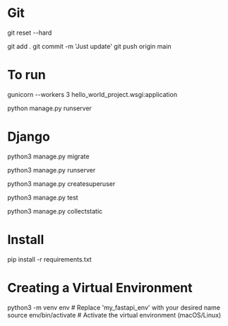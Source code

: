 




# Git
git reset --hard

git add .
git commit -m 'Just update'
git push origin main







# To run
gunicorn --workers 3 hello_world_project.wsgi:application

python manage.py runserver




# Django
python3 manage.py migrate 

python3 manage.py runserver

python3 manage.py createsuperuser

python3 manage.py test

python3 manage.py collectstatic




# Install
pip install -r requirements.txt



# Creating a Virtual Environment
python3 -m venv env  # Replace 'my_fastapi_env' with your desired name
source env/bin/activate  # Activate the virtual environment (macOS/Linux)





